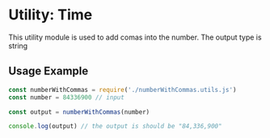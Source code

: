# Utility: Time
This utility module is used to add comas into the number. The output type is string

## Usage Example

```js
const numberWithCommas = require('./numberWithCommas.utils.js')
const number = 84336900 // input

const output = numberWithCommas(number)

console.log(output) // the output is should be "84,336,900"
```